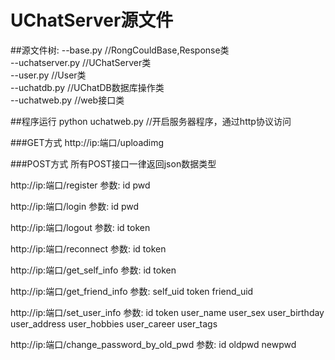 # UChatServer源文件

##源文件树:
   --base.py           //RongCouldBase,Response类<br>
   --uchatserver.py    //UChatServer类<br>
   --user.py           //User类<br>
   --uchatdb.py        //UChatDB数据库操作类<br>
   --uchatweb.py       //web接口类<br>

##程序运行
   python uchatweb.py  //开启服务器程序，通过http协议访问

###GET方式
   http://ip:端口/uploadimg

###POST方式
   所有POST接口一律返回json数据类型

   http://ip:端口/register
   参数: id
         pwd

   http://ip:端口/login
   参数: id
         pwd

   http://ip:端口/logout
   参数: id
         token

   http://ip:端口/reconnect
   参数: id
         token

   http://ip:端口/get_self_info
   参数: id
         token

   http://ip:端口/get_friend_info
   参数: self_uid
         token
         friend_uid

   http://ip:端口/set_user_info
   参数: id
         token
         user_name
         user_sex
         user_birthday
         user_address
         user_hobbies
         user_career
         user_tags 

   http://ip:端口/change_password_by_old_pwd
   参数: id
         oldpwd
         newpwd
        
